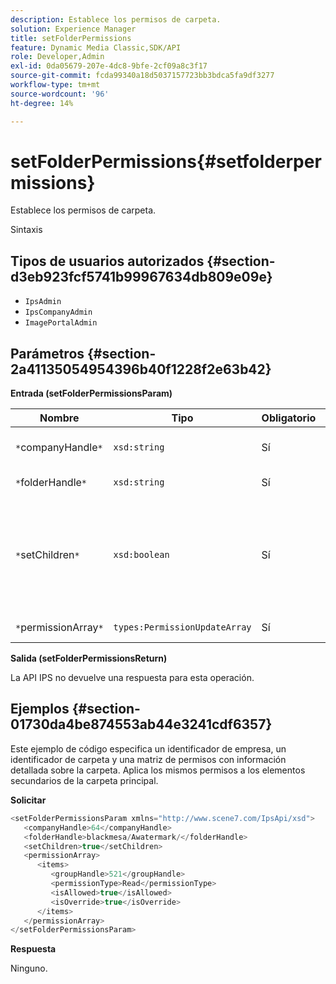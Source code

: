 ```yaml
---
description: Establece los permisos de carpeta.
solution: Experience Manager
title: setFolderPermissions
feature: Dynamic Media Classic,SDK/API
role: Developer,Admin
exl-id: 0da05679-207e-4dc8-9bfe-2cf09a8c3f17
source-git-commit: fcda99340a18d5037157723bb3bdca5fa9df3277
workflow-type: tm+mt
source-wordcount: '96'
ht-degree: 14%

---
```


# setFolderPermissions{#setfolderpermissions}

Establece los permisos de carpeta.

Sintaxis

## Tipos de usuarios autorizados {#section-d3eb923fcf5741b99967634db809e09e}

* `IpsAdmin`
* `IpsCompanyAdmin`
* `ImagePortalAdmin`

## Parámetros {#section-2a41135054954396b40f1228f2e63b42}

**Entrada (setFolderPermissionsParam)**

| Nombre | Tipo | Obligatorio | Descripción |
|---|---|---|---|
| `*`companyHandle`*` | `xsd:string` | Sí | Identificador de la empresa. |
| `*`folderHandle`*` | `xsd:string` | Sí | Identificador de carpeta. |
| `*`setChildren`*` | `xsd:boolean` | Sí | Establece los permisos de los elementos secundarios que pertenecen a la carpeta. |
| `*`permissionArray`*` | `types:PermissionUpdateArray` | Sí | Matriz de permisos. |

**Salida (setFolderPermissionsReturn)**

La API IPS no devuelve una respuesta para esta operación.

## Ejemplos {#section-01730da4be874553ab44e3241cdf6357}

Este ejemplo de código especifica un identificador de empresa, un identificador de carpeta y una matriz de permisos con información detallada sobre la carpeta. Aplica los mismos permisos a los elementos secundarios de la carpeta principal.

**Solicitar**

```java
<setFolderPermissionsParam xmlns="http://www.scene7.com/IpsApi/xsd">
   <companyHandle>64</companyHandle>
   <folderHandle>blackmesa/Awatermark/</folderHandle>
   <setChildren>true</setChildren>
   <permissionArray>
      <items>
         <groupHandle>521</groupHandle>
         <permissionType>Read</permissionType>
         <isAllowed>true</isAllowed>
         <isOverride>true</isOverride>
      </items>
   </permissionArray>
</setFolderPermissionsParam>
```

**Respuesta**

Ninguno.
